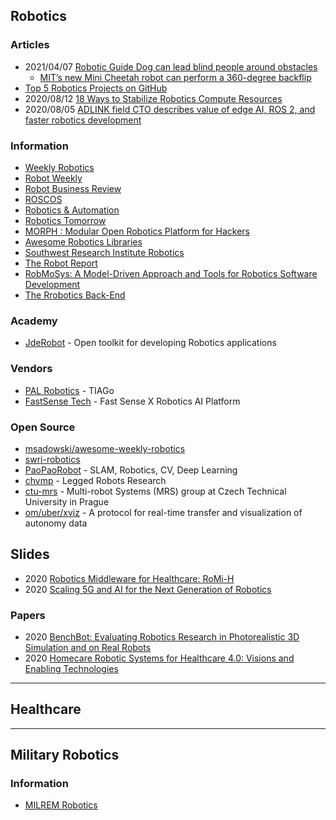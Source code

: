 ## Robotics


### Articles
- 2021/04/07 [Robotic Guide Dog can lead blind people around obstacles](https://www.inceptivemind.com/robotic-guide-dog-lead-blind-people-around-obstacles/18458/)
    - [MIT’s new Mini Cheetah robot can perform a 360-degree backflip](https://www.inceptivemind.com/mits-new-mini-cheetah-robot-perform-360-degree-backflip/7064/)
- [Top 5 Robotics Projects on GitHub](http://www.penvon.com/b/robotics-projects-github-cm596)
- 2020/08/12 [18 Ways to Stabilize Robotics Compute Resources](https://www.freedomrobotics.ai/blog/18-ways-to-stabilize-robotics-compute-resources)
- 2020/08/05 [ADLINK field CTO describes value of edge AI, ROS 2, and faster robotics development](https://www.therobotreport.com/adlink-cto-describes-value-edge-ai-ros-2-faster-robotics-development/)


### Information
- [Weekly Robotics](https://weeklyrobotics.com/)
- [Robot Weekly](http://robotweekly.org/)
- [Robot Business Review](https://www.roboticsbusinessreview.com/)
- [ROSCOS](https://www.rocos.io/)
- [Robotics & Automation](https://roboticsandautomationnews.com/)
- [Robotics Tomorrow](https://www.roboticstomorrow.com/)
- [MORPH : Modular Open Robotics Platform for Hackers](https://hackaday.io/project/25730-morph-modular-open-robotics-platform-for-hackers)
- [Awesome Robotics Libraries](http://jslee02.github.io/awesome-robotics-libraries/)
- [Southwest Research Institute Robotics](https://www.swri.org/industries/industrial-robotics-automation)
- [The Robot Report](https://www.therobotreport.com/)
- [RobMoSys: A Model-Driven Approach and Tools for Robotics Software Development](https://www.eclipse.org/community/eclipse_newsletter/2020/july/3.php)
- [The Rrobotics Back-End](https://roboticsbackend.com/) 


### Academy
- [JdeRobot](https://jderobot.github.io/) - Open toolkit for developing Robotics applications


### Vendors
- [PAL Robotics](https://pal-robotics.com/) - TIAGo
- [FastSense Tech](https://www.fastsense.tech/robotics_ai) - Fast Sense X Robotics AI Platform


### Open Source
- [msadowski/awesome-weekly-robotics](https://github.com/msadowski/awesome-weekly-robotics)
- [swri-robotics](https://github.com/swri-robotics)
- [PaoPaoRobot](https://github.com/PaoPaoRobot) - SLAM, Robotics, CV, Deep Learning
- [chvmp](https://github.com/chvmp) - Legged Robots Research
- [ctu-mrs](https://github.com/ctu-mrs) - Multi-robot Systems (MRS) group at Czech Technical University in Prague
- [om/uber/xviz](https://github.com/uber/xviz) - A protocol for real-time transfer and visualization of autonomy data


## Slides
- 2020 [Robotics Middleware for Healthcare: RoMi-H](https://www.cgh.com.sg/chart/Documents/RoMi-H%20Webinar%20Part%201.pdf)
- 2020 [Scaling 5G and AI for the Next Generation of Robotics](https://www.qualcomm.com/media/documents/files/presentation-scaling-5g-and-ai-for-the-next-generation-of-robotics.pdf)


### Papers
- 2020 [BenchBot: Evaluating Robotics Research in Photorealistic 3D Simulation and on Real Robots](https://arxiv.org/pdf/2008.00635.pdf)
- 2020 [Homecare Robotic Systems for Healthcare 4.0: Visions and Enabling Technologies](https://ieeexplore.ieee.org/stamp/stamp.jsp?arnumber=9079593)


-------------------------------------
## Healthcare



-------------------------------------
## Military Robotics


### Information
- [MILREM Robotics](https://milremrobotics.com/)


